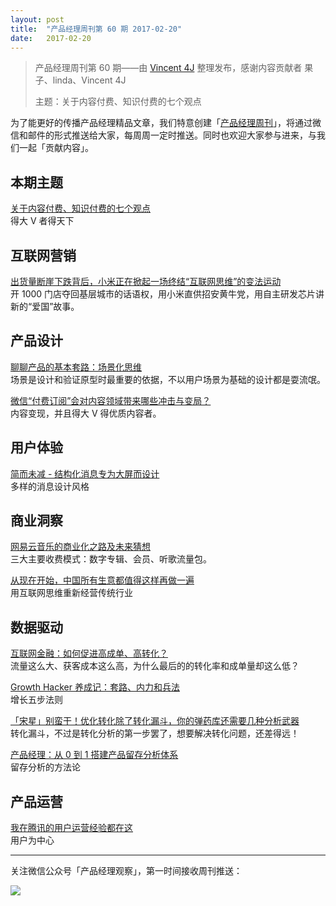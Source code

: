 ```yaml
---
layout: post
title:  "产品经理周刊第 60 期 2017-02-20"
date:   2017-02-20
---
```


> 产品经理周刊第 60 期——由 [Vincent 4J](http://pmweekly.com/contributors#vincent4j) 整理发布，感谢内容贡献者 果子、linda、Vincent 4J
> 
> 主题：关于内容付费、知识付费的七个观点

为了能更好的传播产品经理精品文章，我们特意创建「[产品经理周刊](http://pmweekly.com/)」，将通过微信和邮件的形式推送给大家，每周周一定时推送。同时也欢迎大家参与进来，与我们一起「贡献内容」。    

## 本期主题  

[关于内容付费、知识付费的七个观点](https://mp.weixin.qq.com/s?__biz=MzA3MTAzMDcyNw==&mid=2649465101&idx=1&sn=15dcfad99f44303c9284ffd673d8f80d&key=6e23db3cb105ca5200bb6654fdc761d279b132c3496c77c2dea3b493754fadf0b8e1e4d0b2a88385caf3ff6cd31a9af99956fbdbf6cb8df0c63470c9bae1116cae8a6804bff0d3dbaf796e6b75c6364f&ascene=0&uin=NDgwNzA1&devicetype=iMac+MacBookPro11%2C1+OSX+OSX+10.12.3+build(16D32)&version=12020001&nettype=WIFI&fontScale=100&pass_ticket=kO7ps4oGD6nsUrDUPo5lKniynCPQ8pOLK4h4zJEoUqg%3D)   
得大 V 者得天下   

## 互联网营销 

[出货量断崖下跌背后，小米正在掀起一场终结“互联网思维”的变法运动](https://mp.weixin.qq.com/s?__biz=MjM5MjM3NzQwMA==&mid=2650980845&idx=1&sn=df71931a4ae40c9d7a640d4e501e9a94&chksm=bd515eba8a26d7ac6c8a6ac70aa524dd4b2be196b9183e82662428be59273ca3d0128c286e58&mpshare=1&scene=1&srcid=0214ShqoQ8U45mrJBQluDxmF&key=978b43ce2235a77366215ae2ba7a9d06028f670a9bb012d8f5a95c6e8d822aca4f57d460acf16575737d67214616060ccc4fd7044943abb1145de0a7260c0fba9bb2b078f1e1caaedd11586decf3d880&ascene=0&uin=NDgwNzA1&devicetype=iMac+MacBookPro11%2C1+OSX+OSX+10.12.3+build(16D32)&version=12020001&nettype=WIFI&fontScale=100&pass_ticket=kO7ps4oGD6nsUrDUPo5lKniynCPQ8pOLK4h4zJEoUqg%3D)   
开 1000 门店夺回基层城市的话语权，用小米直供招安黄牛党，用自主研发芯片讲新的“爱国”故事。   

## 产品设计   

[聊聊产品的基本套路：场景化思维](https://zhuanlan.zhihu.com/p/25092745)   
场景是设计和验证原型时最重要的依据，不以用户场景为基础的设计都是耍流氓。   

[微信“付费订阅”会对内容领域带来哪些冲击与变局？](https://zhuanlan.zhihu.com/p/25255605)   
内容变现，并且得大 V 得优质内容者。   
     
## 用户体验

[简而未减 - 结构化消息专为大屏而设计](https://mp.weixin.qq.com/s?__biz=MjM5NzQxMDkwMg==&mid=2655403242&idx=1&sn=cfc86e19a3373b8e945e18d1dec03076&chksm=bd68fdd38a1f74c5c51a5cfdfd14d5298d8b626b9a23a589da8da5c79c5a6fc9011428be53e2&mpshare=1&scene=1&srcid=0217ceomysDtHf7LKP1BtJNe&key=fdb3b41a6edd9ce73b359494edbe04c693075f0b9cb9e116a46608cbb5664dcc6686edeb89f9fd090fe97e1d9d3fbd7ac3951d94587f9638e9399c8b6f97a3ab58eedf6476767f315bcef39b99055b48&ascene=0&uin=NDgwNzA1&devicetype=iMac+MacBookPro11%2C1+OSX+OSX+10.12.3+build(16D32)&version=12020001&nettype=WIFI&fontScale=100&pass_ticket=kO7ps4oGD6nsUrDUPo5lKniynCPQ8pOLK4h4zJEoUqg%3D)   
多样的消息设计风格       

## 商业洞察        

[网易云音乐的商业化之路及未来猜想](https://zhuanlan.zhihu.com/p/25219378)   
三大主要收费模式：数字专辑、会员、听歌流量包。     

[从现在开始，中国所有生意都值得这样再做一遍](https://mp.weixin.qq.com/s?__biz=MzA3NjAwOTk0NA==&mid=2650586507&idx=1&sn=a17823afe19983eddcccf45339550f81&key=6e23db3cb105ca52e7aa44530f9b48e8c14652b2ab765c386a4e52dd5ce2211c6015ba7ce63cff3c34e908deb918673c2355241f08ba63ba4a891d74b9c423daf8521a99e90aaec41a45e2d72b41d6ff&ascene=0&uin=NDgwNzA1&devicetype=iMac+MacBookPro11%2C1+OSX+OSX+10.12.3+build(16D32)&version=12020001&nettype=WIFI&fontScale=100&pass_ticket=kO7ps4oGD6nsUrDUPo5lKniynCPQ8pOLK4h4zJEoUqg%3D)   
用互联网思维重新经营传统行业   

## 数据驱动

[互联网金融：如何促进高成单、高转化？](https://mp.weixin.qq.com/s?__biz=MzI2MTAxOTk5OQ==&mid=2650942560&idx=1&sn=6cf7c78a499ebd93b3567afc23e0eecf&chksm=f1964c50c6e1c546c95a4d0455349fab1c4af515450473c5b7dbfb80a37fdd29dcaa89fbb0dd&mpshare=1&scene=1&srcid=02145AXTKpyXm62SFCbbhQQp&key=d12f9a501c760d3b3bb93224ee83f04477e99cb21c8b71a839d8c7f46453982735abae9c6cd43c1f69b20a46ef46adb103810abd04f98c6a306016644fbdc916d56576c18a5a7bc9d236e491745c5352&ascene=0&uin=NDgwNzA1&devicetype=iMac+MacBookPro11%2C1+OSX+OSX+10.12.3+build(16D32)&version=12020001&nettype=WIFI&fontScale=100&pass_ticket=kO7ps4oGD6nsUrDUPo5lKniynCPQ8pOLK4h4zJEoUqg%3D)   
流量这么大、获客成本这么高，为什么最后的的转化率和成单量却这么低？   

[Growth Hacker 养成记：套路、内力和兵法](https://zhuanlan.zhihu.com/p/25227865)   
增长五步法则     

[「宋星」别蛮干！优化转化除了转化漏斗，你的弹药库还需要几种分析武器](https://mp.weixin.qq.com/s?__biz=MzI3MDUyNjM2Ng==&mid=2247484380&idx=2&sn=322d9c02cd241514de31c39c895e5903&chksm=eacef12dddb9783bad7a066af7d69564c108ae972f0be891b0c2adcbe0233c719631007df386&mpshare=1&scene=1&srcid=02140OzNTuL59puX3HSi2XmR&key=9ba902a8cc97c3ee36a017351785cf8ec5ec3bf18af76deda7ea3b9fc63c923b5f9daede62009fd3448e0ba528797eb76e4abc143e972452cd34d2f1789a08931628fe60e06ff35ebdf4a6f222fd4f64&ascene=0&uin=NDgwNzA1&devicetype=iMac+MacBookPro11%2C1+OSX+OSX+10.12.3+build(16D32)&version=12020001&nettype=WIFI&fontScale=100&pass_ticket=kO7ps4oGD6nsUrDUPo5lKniynCPQ8pOLK4h4zJEoUqg%3D)   
转化漏斗，不过是转化分析的第一步罢了，想要解决转化问题，还差得远！  

[产品经理：从 0 到 1 搭建产品留存分析体系](https://mp.weixin.qq.com/s?__biz=MzI2MTAxOTk5OQ==&mid=2650942565&idx=1&sn=97ef9140d4fc4d36581b0b85a5627208&chksm=f1964c55c6e1c543600ea206cf7e8420071bd86583a0b2c7b9a05468665214936a31f6eb45fb&mpshare=1&scene=1&srcid=0217HSmkz5molyEEK4DY1QHK&key=978b43ce2235a773003075b022c7ccb8e9b99453a462177c0cf8f81ead5db469f1af050d9f156a0746695fc9a94b4e81767d7b065de976f79c47e98524959cd424db72f794e2e9342bd24fbbc372c9d1&ascene=0&uin=NDgwNzA1&devicetype=iMac+MacBookPro11%2C1+OSX+OSX+10.12.3+build(16D32)&version=12020001&nettype=WIFI&fontScale=100&pass_ticket=kO7ps4oGD6nsUrDUPo5lKniynCPQ8pOLK4h4zJEoUqg%3D)   
留存分析的方法论    

## 产品运营

[我在腾讯的用户运营经验都在这](https://mp.weixin.qq.com/s?__biz=MjM5NTQ5MjIyMA==&mid=2654540179&idx=1&sn=c8c9caa04ae3a710a5435dd89cffdef3&key=8f2859bd212331c59bfa019b5f82a1e0754c83375683e0897f62f077f898b45b845e92336926f0acc90d5e2728a9315a5030e1538147bcca50001b2b9cdabebd9c0f641473f0b4f435a1095f51fd6641&ascene=0&uin=NDgwNzA1&devicetype=iMac+MacBookPro11%2C1+OSX+OSX+10.12.3+build(16D32)&version=12020001&nettype=WIFI&fontScale=100&pass_ticket=kO7ps4oGD6nsUrDUPo5lKniynCPQ8pOLK4h4zJEoUqg%3D)   
用户为中心   
   
  
---
关注微信公众号「产品经理观察」，第一时间接收周刊推送：          
  
![](http://com-4jplus-temp.qiniudn.com/pmweekly-weixin.jpg)   
